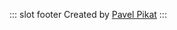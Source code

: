 ﻿---
home: true
heroText: TODO
tagline: TODO tagline
actionText: Getting Started →
actionLink: /getting-started/
features:
- title: Todo
  details: Todo
- title: Todo
  details: Todo
- title: Todo
  details: Todo
---

::: slot footer
Created by [Pavel Pikat](https://www.linkedin.com/in/pikat/)
:::

